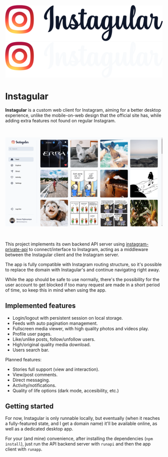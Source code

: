 &nbsp;

![](/src/assets/images/logo-full.svg#gh-light-mode-only)
![](/src/assets/images/logo-full-lite.svg#gh-dark-mode-only)

# Instagular

**Instagular** is a custom web client for Instagram, aiming for a better desktop experience, unlike the mobile-on-web design that the official site has, while adding extra features not found on regular Instagram.

&nbsp;

![](/src/assets/screens/0.png)

&nbsp;

This project implements its own backend API server using [instagram-private-api](https://github.com/dilame/instagram-private-api) to connect/interface to Instagram, acting as a middleware between the Instagular client and the Instagram server.

The app is fully compatible with Instagram routing structure, so it's possible to replace the domain with Instagular's and continue navigating right away.

While the app should be safe to use normally, there's the possibility for the user account to get blocked if too many request are made in a short period of time, so keep this in mind when using the app.

## Implemented features

- Login/logout with persistent session on local storage.
- Feeds with auto pagination management.
- Fullscreen media viewer, with high quality photos and videos play.
- Profile user pages.
- Like/unlike posts, follow/unfollow users.
- High/original quality media download.
- Users search bar.

Planned features:

- Stories full support (view and interaction).
- View/post comments.
- Direct messaging.
- Activity/notifications.
- Quality of life options (dark mode, accesibility, etc.)

## Getting started

For now, Instagular is only runnable locally, but eventually (when it reaches a fully-featured state, and I get a domain name) it'll be available online, as well as a dedicated desktop app.

For your (and mine) convenience, after installing the dependencies (`npm install`), just run the API backend server with `runapi` and then the app client with `runapp`.